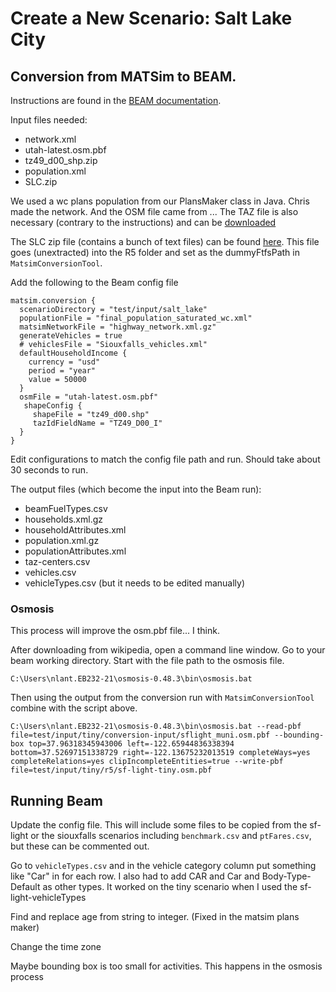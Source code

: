 <!--
This document will describe how to create the salt lake scenario in Beam.
--->

# Create a New Scenario: Salt Lake City

## Conversion from MATSim to BEAM.

Instructions are found in the [BEAM documentation](https://beam.readthedocs.io/en/latest/users.html#converting-a-matsim-scenario-to-run-with-beam).

Input files needed:
- network.xml
- utah-latest.osm.pbf
- tz49_d00_shp.zip
- population.xml
- SLC.zip

We used a wc plans population
from our PlansMaker class in Java. Chris made the network. And the OSM file
came from ... The TAZ file is also necessary (contrary to the instructions) and
can be [downloaded](https://www.census.gov/geographies/mapping-files/2000/geo/carto-boundary-file.html)

The SLC zip file (contains a bunch of text files) can be found [here](https://github.com/tscore-utc/scenarios/tree/main/slc-tscore/input/r5).
This file goes (unextracted) into the R5 folder and set as the dummyFtfsPath
in `MatsimConversionTool`.

Add the following to the Beam config file

```
matsim.conversion {
  scenarioDirectory = "test/input/salt_lake"
  populationFile = "final_population_saturated_wc.xml"
  matsimNetworkFile = "highway_network.xml.gz"
  generateVehicles = true
  # vehiclesFile = "Siouxfalls_vehicles.xml"
  defaultHouseholdIncome {
    currency = "usd"
    period = "year"
    value = 50000
  }
  osmFile = "utah-latest.osm.pbf"
   shapeConfig {
     shapeFile = "tz49_d00.shp"
     tazIdFieldName = "TZ49_D00_I"
  }
}
```
Edit configurations to match the config file path and run. Should take about
30 seconds to run.

The output files (which become the input into the Beam run):
- beamFuelTypes.csv
- households.xml.gz
- householdAttributes.xml
- population.xml.gz
- populationAttributes.xml
- taz-centers.csv
- vehicles.csv
- vehicleTypes.csv (but it needs to be edited manually)


### Osmosis
This process will improve the osm.pbf file... I think.

After downloading from wikipedia, open a command line window.
Go to your beam working directory.
Start with the file path to the osmosis file.
```
C:\Users\nlant.EB232-21\osmosis-0.48.3\bin\osmosis.bat
```

Then using the output from the conversion run with `MatsimConversionTool` combine
with the script above.
```
C:\Users\nlant.EB232-21\osmosis-0.48.3\bin\osmosis.bat --read-pbf file=test/input/tiny/conversion-input/sflight_muni.osm.pbf --bounding-box top=37.96318345943006 left=-122.65944836338394 bottom=37.52697151338729 right=-122.13675232013519 completeWays=yes completeRelations=yes clipIncompleteEntities=true --write-pbf file=test/input/tiny/r5/sf-light-tiny.osm.pbf
```


## Running Beam

Update the config file. This will include some files to be copied from the
sf-light or the siouxfalls scenarios including `benchmark.csv` and `ptFares.csv`,
but these can be commented out.

Go to `vehicleTypes.csv` and in the vehicle category column put something like
"Car" in for each row. I also had to add CAR and Car and Body-Type-Default as
other types. It worked on the tiny scenario when I used the sf-light-vehicleTypes


Find and replace age from string to integer. (Fixed in the matsim plans maker)

Change the time zone

Maybe bounding box is too small for activities. This happens in the osmosis process
